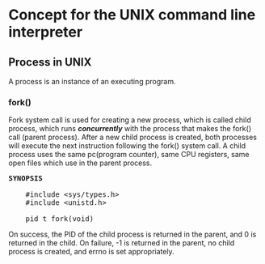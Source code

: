 <h1>Concept for the UNIX command line interpreter</h1>
<h2>Process in UNIX</h2>
<p>A process is an instance of an executing program. </p>
<h3>fork()</h3>
<p>Fork system call is used for creating a new process, which is called child process, 
which runs <b><i>concurrently</i></b> with the process that makes the fork() call (parent process). 
After a new child process is created, both processes will execute the next instruction 
following the fork() system call. A child process uses the same pc(program counter), 
same CPU registers, same open files which use in the parent process.</p>
<pre>
<b>SYNOPSIS</b><br>
	#include &ltsys/types.h&gt
	#include &ltunistd.h&gt<br>
	pid_t fork(void)
</pre>
<p>On success, the PID of the child process is returned in the parent, and 0 is returned in the child. 
On failure, -1 is returned in the parent, no child process is created, and errno is set appropriately.</p>
